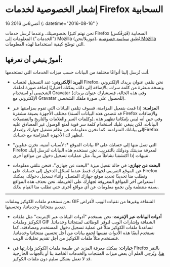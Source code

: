 # إشعار الخصوصية لخدمات Firefox السحابية

16 أغس6س 2016
{: datetime="2016-08-16" }

نحن نهتم كثيرًا بخصوصيتك. وعندما تُرسل خدمات Firefox (فَيَرفُكس)‎ السحابية ("الخدمات") المعلومات إلى Mozilla (موزيلا/نحن)‎، تُطبق [سياسة خصوصية Mozilla‏](https://www.mozilla.org/privacy/) التي توضّح كيفية استخدامنا لهذه المعلومات.

## أمورٌ ينبغي أن تعرفها:

أنت تُرسل إلينا أنواعًا مختلفة من البيانات حسب ميزات الخدمات التي تستخدمها.

* **البريد الإلكتروني**: عند التسجيل لحساب Firefox، نحن نتلقى عنوان بريدك الإلكتروني ونسخة مبعثرة من كلمة سرك. بالإضافة إلى ذلك، يمكنك اختياريًا إضافة صورة لملفك الشخصي أو استخدام Gravatar (وفي هذه الحالة، فسنشارك عنوان بريدك الإلكتروني مع Gravatar للحصول على صورة ملفك الشخصي).

* **المزامنة**: إذا قمت بتفعيل المزامنة، فسوف نتلقى البيانات التي تقوم بمزامنتها عبر مختلف الأجهزة بصيغة مشفرة (قد تتضمن هذه البيانات ألسنة Firefox والإضافات وكلمات السر والعلامات والتاريخ والتفضيلات). وفي حين أنه ليس بإمكاننا تظهير هذه البيانات، لكن ينبغي عليك استخدام كلمة سر قوية لمنع الوصول غير المصادق عليه إلى بياناتك المتزامنة. كما نخزن معلومات عن نظام تشغيل جهازك وإصدارFirefox  لنظهر لك الأجهزة المتزامنة مع حسابك.

* *بيانات الموقع *: لأسباب أمنية، نخزن عناوين IP التي تصل منها إلى حسابك على Firefox لمعرفة مدينتك ودولتك بالتقريب. نحن نستخدم هذه البيانات لنرسل إليك تنبيهات إذا اكتشفنا نشاطاً مريباً، مثل عمليات تسجيل دخول من مواقع أخرى.
     
 * **البحث عن جهازي**: في حالة تفعيل ميزة "البحث عن جهازي"، فنحن نتلقى معلومات عن الموقع التقريبي لجهازك فقط عندما تُسجّل الدخول إلى حسابك على Firefox وتطلب منا تحديدًا تحديد موقع جهازك المتصل. وأثناء تسجيل دخولك، يمكنك استعراض آخر المواقع المعروفة لجهازك على الخريطة.  نحن نحذف هذه المواقع بصفة منتظمة ولن نجمع معلومات عن أي مواقع أخرى حتى تطلب منا القيام بذلك.

---------------------------------------

نحن نستخدم ملفات الكوكيز وملفات GIF الشفافة وغيرها من تقنيات الويب لأغراض تقديم منتجاتنا وخدماتنا، وتحسينها.

* **أدوات البيانات عبر الإنترنت**: نحن نستخدم "أدوات البيانات عبر الإنترنت" مثل ملفات الكوكيز وملفات GIF الشفافة وإشارات الويب لنوفر الوظائف لمنتجاتنا وخدماتنا. تساعدنا ملفات الكوكيز مثلاً في عملية تسجيل دخول المستخدم ومصادقته. كما نستخدم أيضًا هذه الأدوات نفسها لجمع بيانات من أجل تحسين منتجاتنا وخدماتنا. فنستخدم مثلاً ملفات الكوكيز من أجل تقديم تحليلات الويب.

* **خيارات**: يمكنك معرفة المزيد عن طبيعة ملفات الكوكيز وإدارتها في Firefox بالنقر ‎[هنا](https://support.mozilla.org/kb/cookies-information-websites-store-on-your-computer). ويُرجى العلم أن بعض ميزات المنتجات والخدمات الخاصة بنا أو بالجهات الخارجية قد لا تعمل بشكل سليم دون ملفات الكوكيز.


